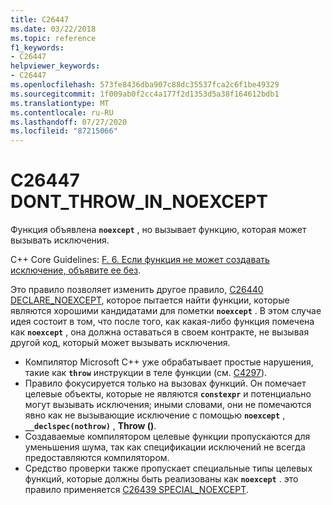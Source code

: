 ```yaml
---
title: C26447
ms.date: 03/22/2018
ms.topic: reference
f1_keywords:
- C26447
helpviewer_keywords:
- C26447
ms.openlocfilehash: 573fe8436dba907c88dc35537fca2c6f1be49329
ms.sourcegitcommit: 1f009ab0f2cc4a177f2d1353d5a38f164612bdb1
ms.translationtype: MT
ms.contentlocale: ru-RU
ms.lasthandoff: 07/27/2020
ms.locfileid: "87215066"
---
```

# <a name="c26447-dont_throw_in_noexcept"></a>C26447 DONT_THROW_IN_NOEXCEPT

Функция объявлена **`noexcept`** , но вызывает функцию, которая может вызывать исключения.

C++ Core Guidelines: [F. 6. Если функция не может создавать исключение, объявите ее без](https://github.com/isocpp/CppCoreGuidelines/blob/master/CppCoreGuidelines.md#f6-if-your-function-may-not-throw-declare-it-noexcept).

Это правило позволяет изменить другое правило, [C26440 DECLARE_NOEXCEPT](c26440.md), которое пытается найти функции, которые являются хорошими кандидатами для пометки **`noexcept`** . В этом случае идея состоит в том, что после того, как какая-либо функция помечена как **`noexcept`** , она должна оставаться в своем контракте, не вызывая другой код, который может вызывать исключения.

- Компилятор Microsoft C++ уже обрабатывает простые нарушения, такие как **`throw`** инструкции в теле функции (см. [C4297](/cpp/error-messages/compiler-warnings/compiler-warning-level-1-c4297)).
- Правило фокусируется только на вызовах функций. Он помечает целевые объекты, которые не являются **`constexpr`** и потенциально могут вызывать исключения; иными словами, они не помечаются явно как не вызывающие исключение с помощью **`noexcept`** , **`__declspec(nothrow)`** , **Throw ()**.
- Создаваемые компилятором целевые функции пропускаются для уменьшения шума, так как спецификации исключений не всегда предоставляются компилятором.
- Средство проверки также пропускает специальные типы целевых функций, которые должны быть реализованы как **`noexcept`** . это правило применяется [C26439 SPECIAL_NOEXCEPT](c26439.md).
